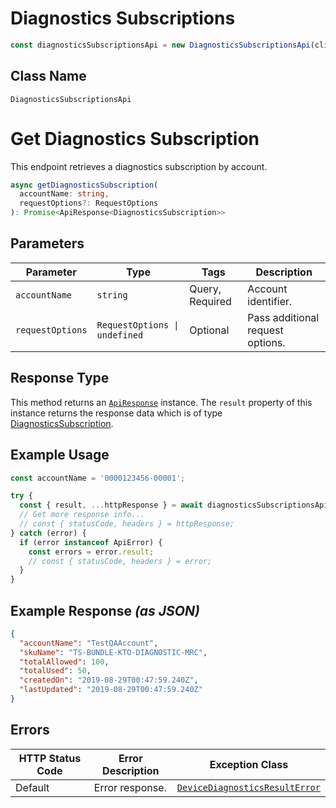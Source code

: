 # Diagnostics Subscriptions

```ts
const diagnosticsSubscriptionsApi = new DiagnosticsSubscriptionsApi(client);
```

## Class Name

`DiagnosticsSubscriptionsApi`


# Get Diagnostics Subscription

This endpoint retrieves a diagnostics subscription by account.

```ts
async getDiagnosticsSubscription(
  accountName: string,
  requestOptions?: RequestOptions
): Promise<ApiResponse<DiagnosticsSubscription>>
```

## Parameters

| Parameter | Type | Tags | Description |
|  --- | --- | --- | --- |
| `accountName` | `string` | Query, Required | Account identifier. |
| `requestOptions` | `RequestOptions \| undefined` | Optional | Pass additional request options. |

## Response Type

This method returns an [`ApiResponse`](../../doc/api-response.md) instance. The `result` property of this instance returns the response data which is of type [DiagnosticsSubscription](../../doc/models/diagnostics-subscription.md).

## Example Usage

```ts
const accountName = '0000123456-00001';

try {
  const { result, ...httpResponse } = await diagnosticsSubscriptionsApi.getDiagnosticsSubscription(accountName);
  // Get more response info...
  // const { statusCode, headers } = httpResponse;
} catch (error) {
  if (error instanceof ApiError) {
    const errors = error.result;
    // const { statusCode, headers } = error;
  }
}
```

## Example Response *(as JSON)*

```json
{
  "accountName": "TestQAAccount",
  "skuName": "TS-BUNDLE-KTO-DIAGNOSTIC-MRC",
  "totalAllowed": 100,
  "totalUsed": 50,
  "createdOn": "2019-08-29T00:47:59.240Z",
  "lastUpdated": "2019-08-29T00:47:59.240Z"
}
```

## Errors

| HTTP Status Code | Error Description | Exception Class |
|  --- | --- | --- |
| Default | Error response. | [`DeviceDiagnosticsResultError`](../../doc/models/device-diagnostics-result-error.md) |

